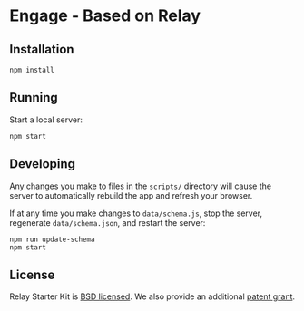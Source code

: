# Engage - Based on Relay

## Installation

```
npm install
```

## Running

Start a local server:

```
npm start
```

## Developing

Any changes you make to files in the `scripts/` directory will cause the server to
automatically rebuild the app and refresh your browser.

If at any time you make changes to `data/schema.js`, stop the server,
regenerate `data/schema.json`, and restart the server:

```
npm run update-schema
npm start
```

## License

Relay Starter Kit is [BSD licensed](./LICENSE). We also provide an additional [patent grant](./PATENTS).
